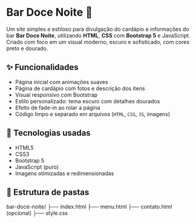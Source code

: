 # Bar Doce Noite 🍻

Um site simples e estiloso para divulgação do cardápio e informações do bar **Bar Doce Noite**, utilizando **HTML**, **CSS** com **Bootstrap 5** e JavaScript. Criado com foco em um visual moderno, escuro e sofisticado, com cores preto e dourado.

## ✨ Funcionalidades

- Página inicial com animações suaves
- Página de cardápio com fotos e descrição dos itens
- Visual responsivo com Bootstrap
- Estilo personalizado: tema escuro com detalhes dourados
- Efeito de fade-in ao rolar a página
- Código limpo e separado em arquivos (`HTML`, `CSS`, `JS`, imagens)

## 🧾 Tecnologias usadas

- HTML5
- CSS3
- Bootstrap 5
- JavaScript (puro)
- Imagens otimizadas e redimensionadas

## 📁 Estrutura de pastas

bar-doce-noite/
├── index.html
├── menu.html
├── contato.html (opcional)
├── style.css
